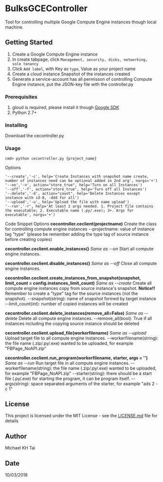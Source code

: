 # BulksGCEController
Tool for controlling multiple Google Compute Engine instances though local machine.

## Getting Started

1. Create a Google Compute Engine instance
2. In create tabpage, click `Management, security, disks, networking, sole tenancy`
3. Click `Add label`, with Key as `type`, Value as your project name
4. Create a cloud instance Snapshot of the instances created
5. Generate a service-account has all permisson of controlling Compute Engine instance, put the JSON-key file with the controller.py

### Prerequisites

1. gloud is required, please install it though [Google SDK](https://cloud.google.com/sdk/docs/downloads-interactive)
2. Python 2.7+


### Installing

Download the cecontroller.py


### Usage

```
cmd> python cecontroller.py {project_name}
```

Options
```
'--create','-c', help='Create Instances with snapshot name create, number of instances need can be optional added in 2nd arg', nargs='+')
'--on','-n', action="store_true", help='Turn on all Instances')
'--off','-f', action="store_true", help='Turn off all Instances')
'--delete','-d', action="count", help='Delete Instances except instance with id-0, -ddd for all')
'--upload','-u', help='Upload the file with name upload')
'--run','-r', help='At least 2 args needed. 1. Project file contains the executable; 2. Executable name (.py/.exe); 3+. Args for executable', nargs='+')
```

Code Snippet Options
**cecontroller.ceclient(projectname)**
    Create the class for controlling compute engine instances
    --projectname: value of instance tag "type" (please be remember adding the type tag of source instance before creating copies)

**cecontroller.ceclient.enable_instances()**
    *Same as --on*
    Start all compute engine instances.

**cecontroller.ceclient.disable_instances()**
    *Same as --off*
    Close all compute engine instances.

**cecontroller.ceclient.create_instances_from_snapshot(snapshot, limit_count = config.instances_limit_count)**
    *Same as --create*
    Create all compute engine instances copy from source instance's snapshot. 
    **Notice!!** Remember to create a "type" tag for the source instances (not the snapshot).
    --snapshot(string): name of snapshot formed by target instance
    --limit_count(int): number of copied instances will be created

**cecontroller.ceclient.delete_instances(remove_all=False)**
    *Same as --delete*
    Delete all compute engine instances.
    --remove_all(bool): True if all instances including the copying source instance should be deleted

**cecontroller.ceclient.upload_file(workerfilename)**
    *Same as --upload*
    Upload target file to all compute engine instances.
    --workerfilename(string): the file name (.zip/.py/.exe) wanted to be uploaded, for example "FBPage_NoAPI.zip"

**cecontroller.ceclient.run_program(workerfilename, starter, args = '')**
    *Same as --run*
    Run target file in all compute engine instances.
    --workerfilename(string): the file name (.zip/.py/.exe) wanted to be uploaded, for example "FBPage_NoAPI.zip"
    --starter(string): there should be a start file (.py/.exe) for starting the program, it can be program itself.
    --args(string): space separated arguments of the starter, for example "ads 2 -c 1"

## License

This project is licensed under the MIT License - see the [LICENSE.md](LICENSE.md) file for details

## Author

Michael KH Tai

## Date

10/03/2018